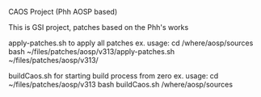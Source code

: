 CAOS Project (Phh AOSP based)


This is GSI project, patches based on the Phh's works

apply-patches.sh to apply all patches
	ex. usage:
		cd /where/aosp/sources
		bash ~/files/patches/aosp/v313/apply-patches.sh ~/files/patches/aosp/v313/

buildCaos.sh for starting build process from zero
	ex. usage:
		cd ~/files/patches/aosp/v313
		bash buildCaos.sh /where/aosp/sources

